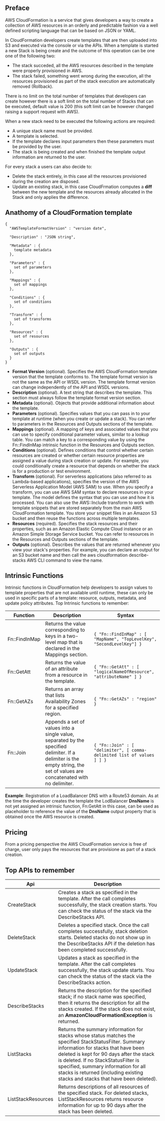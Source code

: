 ## Preface

AWS CloudFormation is a service that gives developers a way to create a collection of AWS resources in an orderly and predictable fashion via a well defined scripting language that can be based on JSON or YAML.

In CloudFormation developers create templates that are then uploaded into S3 and executed via the console or via the APIs. When a template is started a new Stack is being create and the outcome of this operation can be one one of the following two:
- The stack succeded, all the AWS resources described in the template were properly provisioned in AWS.
- The stack failed, something went wrong during the execution, all the resources provisioned as part of the stack execution are automatically removed (Rollback).

There is no limit on the total number of templates that developers can create however there is a soft limit on the total number of Stacks that can be executed, default value is 200 (this soft limit can be however changed raising a support request with AWS).

When a new stack need to be executed the following actions are required:

- A unique stack name must be provided.
- A template is selected.
- If the template declares input parameters then these parameters must be provided by the user.
- The stack is being created and when finished the template output information are returned to the user.

For every stack a users can also decide to:

- Delete the stack entirely, in this case all the resources provisioned during the creation are disposed.
- Update an existing stack, in this case CloudFrmation computes a **diff** between the new template and the resources already allocated in the Stack and only applies the difference.

## Anathomy of a CloudFormation template

```
{
  "AWSTemplateFormatVersion" : "version date",

  "Description" : "JSON string",

  "Metadata" : {
    template metadata
  },

  "Parameters" : {
    set of parameters
  },

  "Mappings" : {
    set of mappings
  },

  "Conditions" : {
    set of conditions
  },

  "Transform" : {
    set of transforms
  },

  "Resources" : {
    set of resources
  },

  "Outputs" : {
    set of outputs
  }
}
```

- **Format Version** (optional). Specifies the AWS CloudFormation template version that the template conforms to. The template format version is not the same as the API or WSDL version. The template format version can change independently of the API and WSDL versions.
- **Description** (optional). A text string that describes the template. This section must always follow the template format version section.
- **Metadata** (optional). Objects that provide additional information about the template.
- **Parameters** (optional). Specifies values that you can pass in to your template at runtime (when you create or update a stack). You can refer to parameters in the Resources and Outputs sections of the template.
- **Mappings** (optional). A mapping of keys and associated values that you can use to specify conditional parameter values, similar to a lookup table. You can match a key to a corresponding value by using the Fn::FindInMap intrinsic function in the Resources and Outputs section.
- **Conditions** (optional). Defines conditions that control whether certain resources are created or whether certain resource properties are assigned a value during stack creation or update. For example, you could conditionally create a resource that depends on whether the stack is for a production or test environment.
- **Transform** (optional). For serverless applications (also referred to as Lambda-based applications), specifies the version of the AWS Serverless Application Model (AWS SAM) to use. When you specify a transform, you can use AWS SAM syntax to declare resources in your template. The model defines the syntax that you can use and how it is processed. You can also use the AWS::Include transform to work with template snippets that are stored separately from the main AWS CloudFormation template. You store your snippet files in an Amazon S3 bucket and then reuse the functions across multiple templates.
- **Resources** (required). Specifies the stack resources and their properties, such as an Amazon Elastic Compute Cloud instance or an Amazon Simple Storage Service bucket. You can refer to resources in the Resources and Outputs sections of the template.
- **Outputs** (optional). Describes the values that are returned whenever you view your stack's properties. For example, you can declare an output for an S3 bucket name and then call the aws cloudformation describe-stacks AWS CLI command to view the name.

##  Intrinsic Functions

Intrinsic functions in CloudFormation help developers to assign values to template properties that are not available until runtime, these can only be used in specific parts of a template: resource, outputs, metadata, and update policy attributes.
Top Intrinsic functions to remember:

Function | Description | Syntax
--- | --- | ---
Fn::FindInMap | Returns the value corresponding to keys in a two-level map that is declared in the Mappings section. | ``` { "Fn::FindInMap" : [ "MapName", "TopLevelKey", "SecondLevelKey"] } ```
Fn::GetAtt | Returns the value of an attribute from a resource in the template. | ``` { "Fn::GetAtt" : [ "logicalNameOfResource", "attributeName" ] } ```
Fn::GetAZs | Returns an array that lists Availability Zones for a specified region. | ``` { "Fn::GetAZs" : "region" } ```
Fn::Join | Appends a set of values into a single value, separated by the specified delimiter. If a delimiter is the empty string, the set of values are concatenated with no delimiter. | ``` { "Fn::Join" : [ "delimiter", [ comma-delimited list of values ] ] } ```

**Example**: Registration of a LoadBalancer DNS with a Route53 domain. As at the time the developer creates the template the LodBalancer **DnsName** is not yet assigned an intrinsic function, Fn:GetAtt in this case, can be used as placeholder to reference the value of the **DnsName** output property that is obtained once the AWS resource is created.

## Pricing

From a pricing perspective the AWS CloudFormation service is free of charge, user only pays the resources that are provisione as part of a stack creation. 

## Top APIs to remember

Api | Description
--- | ---
CreateStack | Creates a stack as specified in the template. After the call completes successfully, the stack creation starts. You can check the status of the stack via the DescribeStacks API.
DeleteStack | Deletes a specified stack. Once the call completes successfully, stack deletion starts. Deleted stacks do not show up in the DescribeStacks API if the deletion has been completed successfully.
UpdateStack | Updates a stack as specified in the template. After the call completes successfully, the stack update starts. You can check the status of the stack via the DescribeStacks action.
DescribeStacks | Returns the description for the specified stack; if no stack name was specified, then it returns the description for all the stacks created. If the stack does not exist, an **AmazonCloudFormationException** is returned.
ListStacks | Returns the summary information for stacks whose status matches the specified StackStatusFilter. Summary information for stacks that have been deleted is kept for 90 days after the stack is deleted. If no StackStatusFilter is specified, summary information for all stacks is returned (including existing stacks and stacks that have been deleted).
ListStackResources | Returns descriptions of all resources of the specified stack. For deleted stacks, ListStackResources returns resource information for up to 90 days after the stack has been deleted.
